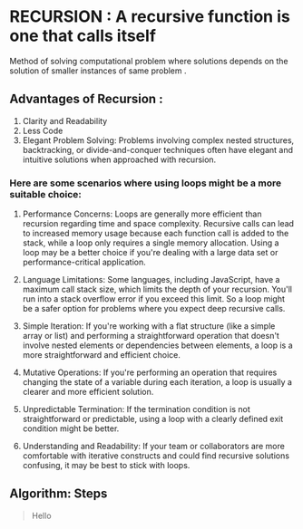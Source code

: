 # RECURSION : A recursive function is one that calls itself
 Method of solving computational problem where solutions depends on the solution of smaller instances of same problem .

## Advantages of Recursion :
1. Clarity and Readability
2. Less Code
3. Elegant Problem Solving:
 Problems involving complex nested structures, backtracking, or divide-and-conquer techniques often have elegant and intuitive solutions when approached with recursion.

### Here are some scenarios where using loops might be a more suitable choice:
 1. Performance Concerns: 
 Loops are generally more efficient than recursion regarding time and space complexity. Recursive calls can lead to increased memory usage  because each function call is added to the stack, while a loop only requires a single memory allocation. Using a loop may be a better  choice if you're dealing with a large data set or performance-critical application.

 2. Language Limitations: 
 Some languages, including JavaScript, have a maximum call stack size, which limits the depth of your recursion. You'll run into a stack  overflow error if you exceed this limit. So a loop might be a safer option for problems where you expect deep recursive calls.

 3. Simple Iteration: 
 If you're working with a flat structure (like a simple array or list) and performing a straightforward operation that doesn't involve  nested elements or dependencies between elements, a loop is a more straightforward and efficient choice.

 4. Mutative Operations:
 If you're performing an operation that requires changing the state of a variable during each iteration, a loop is usually a clearer and  more efficient solution.

 5. Unpredictable Termination: 
 If the termination condition is not straightforward or predictable, using a loop with a clearly defined exit condition might be better.

 6. Understanding and Readability: 
 If your team or collaborators are more comfortable with iterative constructs and could find recursive solutions confusing, it may be best  to stick with loops.

 ## Algorithm: Steps
 > Hello